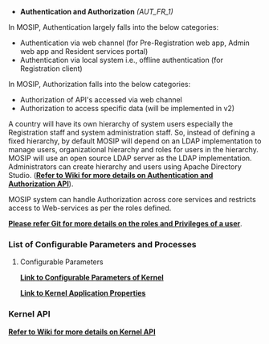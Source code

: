 * **Authentication and Authorization** _(AUT_FR_1)_

In MOSIP, Authentication largely falls into the below categories:
* Authentication via web channel (for Pre-Registration web app, Admin web app and Resident services portal)
* Authentication via local system i.e., offline authentication (for Registration client)

In MOSIP, Authorization falls into the below categories:
* Authorization of API's accessed via web channel
* Authorization to access specific data (will be implemented in v2)

A country will have its own hierarchy of system users especially the Registration staff and system administration staff. So, instead of defining a fixed hierarchy, by default MOSIP will depend on an LDAP implementation to manage users, organizational hierarchy and roles for users in the hierarchy. MOSIP will use an open source LDAP server as the LDAP implementation. Administrators can create hierarchy and users using Apache Directory Studio.
([**Refer to Wiki for more details on Authentication and Authorization API**](AuthN-&-AuthZ-APIs)).

MOSIP system can handle Authorization across core services and restricts access to Web-services as per the roles defined. 

[**Please refer Git for more details on the roles and Privileges of a user**](_files/requirements/MOSIP_Roles%20and%20Responsibility_Matrix_16Jan19.xlsx). 

### List of Configurable Parameters and Processes 
1. Configurable Parameters

   [**Link to Configurable Parameters of Kernel**](/mosip/mosip-config-mt/blob/master/config-templates/application-env.properties)

   [**Link to Kernel Application Properties**](/mosip/mosip-config-mt/blob/master/config-templates/kernel-env.properties)

### Kernel API 
[**Refer to Wiki for more details on Kernel API**](Kernel-APIs)
